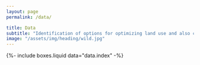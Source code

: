 ```yaml
---
layout: page
permalink: /data/

title: Data
subtitle: "Identification of options for optimizing land use and also conserving and restoring landscapes and ecosystems."
image: "/assets/img/heading/wild.jpg"
---
```


{%-
include boxes.liquid
data="data.index"
-%}
